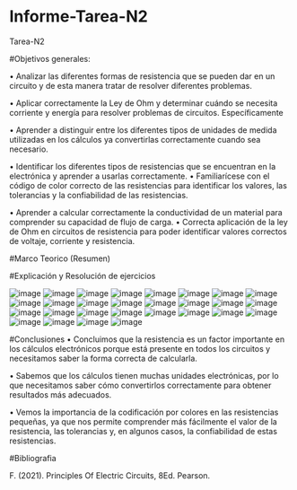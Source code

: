 # Informe-Tarea-N2
Tarea-N2

#Objetivos generales: 

• Analizar las diferentes formas de resistencia que se pueden dar en un circuito y de esta manera tratar de resolver diferentes problemas.

• Aplicar correctamente la Ley de Ohm y determinar cuándo se necesita corriente y energía para resolver problemas de circuitos. Específicamente 

• Aprender a distinguir entre los diferentes tipos de unidades de medida utilizadas en los cálculos ya convertirlas correctamente cuando sea necesario.

• Identificar los diferentes tipos de resistencias que se encuentran en la electrónica y aprender a usarlas correctamente. • Familiarícese con el código de color correcto de las resistencias para identificar los valores, las tolerancias y la confiabilidad de las resistencias.

• Aprender a calcular correctamente la conductividad de un material para comprender su capacidad de flujo de carga. • Correcta aplicación de la ley de Ohm en circuitos de resistencia para poder identificar valores correctos de voltaje, corriente y resistencia.

#Marco Teorico (Resumen) 

#Explicación y Resolución de ejercicios

![image](https://user-images.githubusercontent.com/116819463/202391869-e388bfac-e437-4d24-a405-fe7b8950f6f0.png)
![image](https://user-images.githubusercontent.com/116819463/202391910-5dc669b5-d653-413f-9dff-443a0dc8d30c.png)
![image](https://user-images.githubusercontent.com/116819463/202391934-303985d9-361a-4d19-85a2-041a17f282c1.png)
![image](https://user-images.githubusercontent.com/116819463/202391957-e10e8bea-9822-4d44-bf50-0ef598e8b121.png)
![image](https://user-images.githubusercontent.com/116819463/202391970-66eb3dd5-2b98-4d25-a3b5-810afd2b2b1d.png)
![image](https://user-images.githubusercontent.com/116819463/202391987-cb648e1e-d48f-42ec-bd93-3ba3464ae9d5.png)
![image](https://user-images.githubusercontent.com/116819463/202392057-2448bbaa-7a94-4859-98e2-b0d7d9a831c5.png)
![image](https://user-images.githubusercontent.com/116819463/202392099-42d31d81-7706-4a99-b6eb-c50dd2c2675c.png)
![image](https://user-images.githubusercontent.com/116819463/202392134-2c9fe273-70c1-4931-8d86-5c57e1578a9c.png)
![image](https://user-images.githubusercontent.com/116819463/202392164-538baee8-4ffa-453e-b0fe-d1c07be67dc0.png)
![image](https://user-images.githubusercontent.com/116819463/202392193-0bbaa41b-72a6-4795-ae39-4a9295d37650.png)
![image](https://user-images.githubusercontent.com/116819463/202392219-9ed2d6ac-8251-4b4f-a9e7-60efaf5a28de.png)
![image](https://user-images.githubusercontent.com/116819463/202392257-e29d452e-59f2-4f5f-9cad-1b55a1fa91fe.png)
![image](https://user-images.githubusercontent.com/116819463/202392293-d48ce3c3-ceca-47be-99b5-4cfb21e6c8d7.png)
![image](https://user-images.githubusercontent.com/116819463/202392330-6013da67-64b4-4f08-884d-9f5ec3c5b6cd.png)
![image](https://user-images.githubusercontent.com/116819463/202392362-5d70c13c-f10d-41d6-b4c4-1fad65a0d2c2.png)
![image](https://user-images.githubusercontent.com/116819463/202392378-3552de41-2bd2-4cfe-ae57-5c35e55cc502.png)
![image](https://user-images.githubusercontent.com/116819463/202392406-3a70ec8c-f466-4319-b262-41f99bf0f071.png)
![image](https://user-images.githubusercontent.com/116819463/202392431-1179d46b-6382-45de-b62e-55f652437f43.png)
![image](https://user-images.githubusercontent.com/116819463/202392447-cfdd2cd9-b923-45da-99a4-ebd33c4972c5.png)
![image](https://user-images.githubusercontent.com/116819463/202392489-f3c53f64-e1c5-4faf-9d83-0ec6aaef3901.png)
![image](https://user-images.githubusercontent.com/116819463/202392508-56d01b77-0d20-4721-a7b6-33c77923a21f.png)
![image](https://user-images.githubusercontent.com/116819463/202392532-fe126131-5d2c-411a-89d8-0ff8f76d331a.png)
![image](https://user-images.githubusercontent.com/116819463/202392578-612a84bf-e32a-4868-a3d6-af2ae3adfee8.png)
![image](https://user-images.githubusercontent.com/116819463/202392597-1c03b553-fa7c-43b8-ac9a-735a625c681d.png)
![image](https://user-images.githubusercontent.com/116819463/202392608-1237ebfe-c69d-43db-b5a7-d77651f75a6f.png)
![image](https://user-images.githubusercontent.com/116819463/202392623-1dde3700-43cd-42c3-b0dc-8077d0bc59f1.png)
![image](https://user-images.githubusercontent.com/116819463/202392648-e4c1d36b-b2bd-45dd-9f8c-401f25666bb8.png)

#Conclusiones 
• Concluimos que la resistencia es un factor importante en los cálculos electrónicos porque está presente en todos los circuitos y necesitamos saber la forma correcta de calcularla.

• Sabemos que los cálculos tienen muchas unidades electrónicas, por lo que necesitamos saber cómo convertirlos correctamente para obtener resultados más adecuados.

• Vemos la importancia de la codificación por colores en las resistencias pequeñas, ya que nos permite comprender más fácilmente el valor de la resistencia, las tolerancias y, en algunos casos, la confiabilidad de estas resistencias. 

#Bibliografia 

F. (2021). Principles Of Electric Circuits, 8Ed. Pearson.












                  
           
       

         

